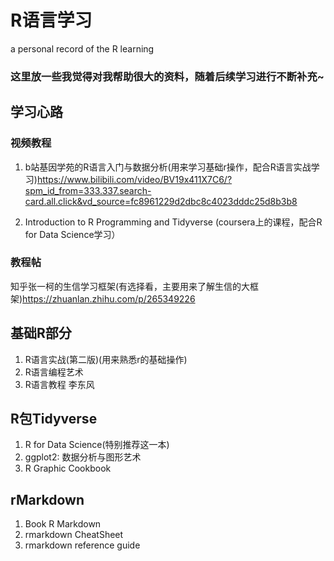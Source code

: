 # R语言学习
a personal record of the R learning
### 这里放一些我觉得对我帮助很大的资料，随着后续学习进行不断补充~
## 学习心路
### 视频教程
1. b站基因学苑的R语言入门与数据分析(用来学习基础r操作，配合R语言实战学习)https://www.bilibili.com/video/BV19x411X7C6/?spm_id_from=333.337.search-card.all.click&vd_source=fc8961229d2dbc8c4023dddc25d8b3b8

2. Introduction to R Programming and Tidyverse (coursera上的课程，配合R for Data Science学习）

### 教程帖
知乎张一柯的生信学习框架(有选择看，主要用来了解生信的大框架)https://zhuanlan.zhihu.com/p/265349226

## 基础R部分
1. R语言实战(第二版)(用来熟悉r的基础操作)
2. R语言编程艺术
3. R语言教程 李东风

## R包Tidyverse
1. R for Data Science(特别推荐这一本)
2. ggplot2: 数据分析与图形艺术
3. R Graphic Cookbook

## rMarkdown
1. Book R Markdown
2. rmarkdown CheatSheet
3. rmarkdown reference guide
